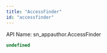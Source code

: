 ```yaml
---
title: "AccessFinder"
id: "accessfinder"
---
```


API Name: sn_appauthor.AccessFinder

```js
undefined
```